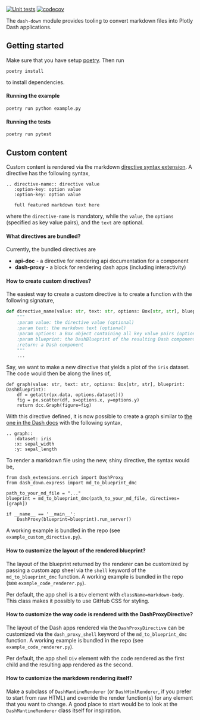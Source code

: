 [![Unit tests](https://github.com/emilhe/dash-down/actions/workflows/python-test.yml/badge.svg)](https://github.com/emilhe/dash-down/actions/workflows/python-test.yml)
[![codecov](https://codecov.io/gh/emilhe/dash-down/branch/main/graph/badge.svg?token=kZXx2N1QGY)](https://codecov.io/gh/emilhe/dash-down)

The `dash-down` module provides tooling to convert markdown files into Plotly Dash applications. 

## Getting started

Make sure that you have setup [poetry](https://python-poetry.org/). Then run

    poetry install

to install dependencies.

#### Running the example

    poetry run python example.py

#### Running the tests

    poetry run pytest

## Custom content

Custom content is rendered via the markdown [directive syntax extension](https://mistune.readthedocs.io/en/latest/directives.html). A directive has the following syntax,

    .. directive-name:: directive value
       :option-key: option value
       :option-key: option value
    
       full featured markdown text here

where the `directive-name` is mandatory, while the `value`, the `options` (specified as key value pairs), and the `text` are optional. 

#### What directives are bundled?

Currently, the bundled directives are

* **api-doc** - a directive for rendering api documentation for a component
* **dash-proxy** - a block for rendering dash apps (including interactivity)

#### How to create custom directives?

The easiest way to create a custom directive is to create a function with the following signature,

```python
def directive_name(value: str, text: str, options: Box[str, str], blueprint: DashBlueprint):
    """
    :param value: the directive value (optional)
    :param text: the markdown text (optional)
    :param options: a Box object containing all key value pairs (optional)
    :param blueprint: the DashBlueprint of the resulting Dash component tree, used e.g. for callback registration
    :return: a Dash component
    """
    ...
```

Say, we want to make a new directive that yields a plot of the `iris` dataset. The code would then be along the lines of,

```
def graph(value: str, text: str, options: Box[str, str], blueprint: DashBlueprint):
    df = getattr(px.data, options.dataset)()
    fig = px.scatter(df, x=options.x, y=options.y)
    return dcc.Graph(figure=fig)
```

With this directive defined, it is now possible to create a graph similar to [the one in the Dash docs](https://dash.plotly.com/dash-core-components/graph) with the following syntax,

    .. graph::
       :dataset: iris
       :x: sepal_width
       :y: sepal_length

To render a markdown file using the new, shiny directive, the syntax would be,
```
from dash_extensions.enrich import DashProxy
from dash_down.express import md_to_blueprint_dmc

path_to_your_md_file = "..."
blueprint = md_to_blueprint_dmc(path_to_your_md_file, directives=[graph])

if __name__ == '__main__':
    DashProxy(blueprint=blueprint).run_server()
```

A working example is bundled in the repo (see `example_custom_directive.py`).

#### How to customize the layout of the rendered blueprint?

The layout of the blueprint returned by the renderer can be customized by passing a custom app sheel via the `shell` keyword of the `md_to_blueprint_dmc` function. A working example is bundled in the repo (see `example_code_renderer.py`).

Per default, the app shell is a `Div` element with `className=markdown-body`. This class makes it possibly to use GitHub CSS for styling.

#### How to customize the way code is rendered with the DashProxyDirective?

The layout of the Dash apps rendered via the `DashProxyDirective` can be customized via the `dash_proxy_shell` keyword of the `md_to_blueprint_dmc` function. A working example is bundled in the repo (see `example_code_renderer.py`).

Per default, the app shell `Div` element with the code rendered as the first child and the resulting app rendered as the second.

#### How to customize the markdown rendering itself?

Make a subclass of `DashMantineRenderer` (or `DashHtmlRenderer`, if you prefer to start from raw HTML) and override the render function(s) for any element that you want to change. A good place to start would be to look at the `DashMantineRenderer` class itself for inspiration.